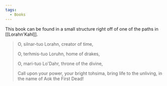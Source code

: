```yaml
---
tags:
  - Books
---
```


This book can be found in a small structure right off of one of the paths in [[Lorahn'Kahl]].

> O, silnar-tuo Lorahn, creator of time,
>
> O, terhmis-tuo Loruhn, home of drakes,
>
> O, mari-tuo Lo'Dahr, throne of the divine,
>
> Call upon your power, your bright tohsima, bring life to the unliving, in the name of Aok the First Dead!
